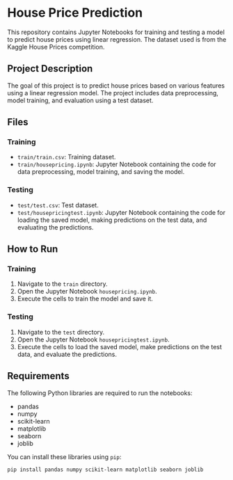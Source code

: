 # House Price Prediction

This repository contains Jupyter Notebooks for training and testing a model to predict house prices using linear regression. The dataset used is from the Kaggle House Prices competition.

## Project Description

The goal of this project is to predict house prices based on various features using a linear regression model. The project includes data preprocessing, model training, and evaluation using a test dataset.

## Files

### Training

- `train/train.csv`: Training dataset.
- `train/housepricing.ipynb`: Jupyter Notebook containing the code for data preprocessing, model training, and saving the model.

### Testing

- `test/test.csv`: Test dataset.
- `test/housepricingtest.ipynb`: Jupyter Notebook containing the code for loading the saved model, making predictions on the test data, and evaluating the predictions.

## How to Run

### Training

1. Navigate to the `train` directory.
2. Open the Jupyter Notebook `housepricing.ipynb`.
3. Execute the cells to train the model and save it.

### Testing

1. Navigate to the `test` directory.
2. Open the Jupyter Notebook `housepricingtest.ipynb`.
3. Execute the cells to load the saved model, make predictions on the test data, and evaluate the predictions.

## Requirements

The following Python libraries are required to run the notebooks:

- pandas
- numpy
- scikit-learn
- matplotlib
- seaborn
- joblib

You can install these libraries using `pip`:
```sh
pip install pandas numpy scikit-learn matplotlib seaborn joblib
